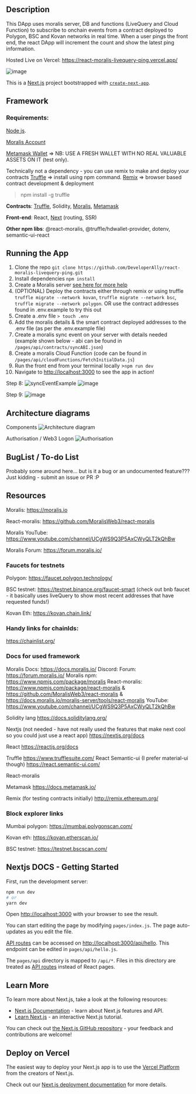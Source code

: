 ## Description

This DApp uses moralis server, DB and functions (LiveQuery and Cloud Function) to subscribe to onchain events from a contract deployed to Polygon, BSC and Kovan networks in real time. When a user pings the front end, the react DApp will increment the count and show the latest ping information.

Hosted Live on Vercel: https://react-moralis-livequery-ping.vercel.app/

![image](https://user-images.githubusercontent.com/12529822/135797271-a074c2dd-164a-4acf-9105-6b997aa0c3ba.png)


This is a [Next.js](https://nextjs.org/) project bootstrapped with [`create-next-app`](https://github.com/vercel/next.js/tree/canary/packages/create-next-app).


## Framework

### Requirements:

[Node js](https://nodejs.org/en/). 

[Moralis Account](https://moralis.io/)

[Metamask Wallet](https://metamask.io/) => NB: USE A FRESH WALLET WITH NO REAL VALUABLE ASSETS ON IT (test only). 

Technically not a dependency - you can use remix to make and deploy your contracts
[Truffle](https://www.trufflesuite.com/truffle) => install using npm command. 
[Remix](http://remix.ethereum.org/) => browser based contract development & deployment

> npm install -g truffle


**Contracts**: [Truffle](https://www.trufflesuite.com/truffle), Solidity, [Moralis](https://moralis.io/), [Metamask](https://docs.metamask.io/guide/)

**Front-end**: React, [Next](https://nextjs.org/) (routing, SSR)

**Other npm libs**: @react-moralis, @truffle/hdwallet-provider, dotenv, semantic-ui-react 



## **Running the App**

1. Clone the repo `git clone https://github.com/DeveloperAlly/react-moralis-livequery-ping.git`
2. Install dependencies `npm install`
3. Create a Moralis server [see here for more help](https://docs.moralis.io/moralis-server/getting-started/quick-start)
4. (OPTIONAL) Deploy the contracts either through remix or using truffle `truffle migrate --network kovan`, `truffle migrate --network bsc`, `truffle migrate --network polygon`. OR use the contract addresses found in .env.example to try this out
6. Create a .env file `> touch .env`
7. Add the moralis details & the smart contract deployed addresses to the .env file (as per the .env.example file)
8. Create a moralis sync event on your server with details needed (example shown below - abi can be found in `/pages/api/contracts/syncABI.json`)
9. Create a moralis Cloud Function (code can be found in `/pages/api/cloudFunctions/FetchInitialData.js`)
10. Run the front end from your terminal locally >`npm run dev`
11. Navigate to [http://localhost:3000](http://localhost:3000/) to see the app in action!

Step 8:
![syncEventExample](https://user-images.githubusercontent.com/12529822/136136502-73bd055e-2159-403d-88eb-bf151d71cbde.png)
![image](https://user-images.githubusercontent.com/12529822/136136615-9b02301e-5ff4-4a02-a014-cfb8ae07a5d1.png)

Step 9:
![image](https://user-images.githubusercontent.com/12529822/136136661-6b9ac54e-4b31-44fc-8479-5d10672abffe.png)


## Architecture diagrams


Components
![Architecture diagram](https://user-images.githubusercontent.com/12529822/136002786-6bdf39d4-07f6-48e4-aff8-2d73517fea5b.png)


Authorisation / Web3 Logon
![Authorisation](https://user-images.githubusercontent.com/12529822/136002321-f383a620-ce70-4d23-afa6-39c3a5bbd8a8.png)



## BugList / To-do List 

Probably some around here... but is it a bug or an undocumented feature??? Just kidding - submit an issue or PR :P


## Resources

Moralis: https://moralis.io

React-moralis: https://github.com/MoralisWeb3/react-moralis

Moralis YouTube: https://www.youtube.com/channel/UCgWS9Q3P5AxCWyQLT2kQhBw

Moralis Forum: https://forum.moralis.io/



### Faucets for testnets 

Polygon: https://faucet.polygon.technology/

BSC testnet: https://testnet.binance.org/faucet-smart (check out bnb faucet - it basically uses liveQuery to show most recent addresses that have requested funds!)

Kovan Eth: https://kovan.chain.link/ 

### Handy links for chainIds:

https://chainlist.org/ 

### Docs for used framework
Moralis
Docs: https://docs.moralis.io/ 
Discord: 
Forum: https://forum.moralis.io/ 
Moralis npm: https://www.npmjs.com/package/moralis 
React-moralis: https://www.npmjs.com/package/react-moralis & https://github.com/MoralisWeb3/react-moralis & https://docs.moralis.io/moralis-server/tools/react-moralis 
YouTube: https://www.youtube.com/channel/UCgWS9Q3P5AxCWyQLT2kQhBw 

Solidity lang
https://docs.soliditylang.org/ 

Nextjs (not needed - have not really used the features that make next cool so you could just use a react app)
https://nextjs.org/docs

React
https://reactjs.org/docs 

Truffle
https://www.trufflesuite.com/ 
React Semantic-ui (I prefer material-ui though)
https://react.semantic-ui.com/ 

React-moralis

Metamask
https://docs.metamask.io/ 

Remix (for testing contracts initially)
http://remix.ethereum.org/


### Block explorer links

Mumbai polygon: https://mumbai.polygonscan.com/ 

Kovan eth: https://kovan.etherscan.io/ 

BSC testnet: https://testnet.bscscan.com/ 



## Nextjs DOCS - Getting Started

First, run the development server:

```bash
npm run dev
# or
yarn dev
```

Open [http://localhost:3000](http://localhost:3000) with your browser to see the result.

You can start editing the page by modifying `pages/index.js`. The page auto-updates as you edit the file.

[API routes](https://nextjs.org/docs/api-routes/introduction) can be accessed on [http://localhost:3000/api/hello](http://localhost:3000/api/hello). This endpoint can be edited in `pages/api/hello.js`.

The `pages/api` directory is mapped to `/api/*`. Files in this directory are treated as [API routes](https://nextjs.org/docs/api-routes/introduction) instead of React pages.

## Learn More

To learn more about Next.js, take a look at the following resources:

- [Next.js Documentation](https://nextjs.org/docs) - learn about Next.js features and API.
- [Learn Next.js](https://nextjs.org/learn) - an interactive Next.js tutorial.

You can check out [the Next.js GitHub repository](https://github.com/vercel/next.js/) - your feedback and contributions are welcome!

## Deploy on Vercel

The easiest way to deploy your Next.js app is to use the [Vercel Platform](https://vercel.com/new?utm_medium=default-template&filter=next.js&utm_source=create-next-app&utm_campaign=create-next-app-readme) from the creators of Next.js.

Check out our [Next.js deployment documentation](https://nextjs.org/docs/deployment) for more details.
